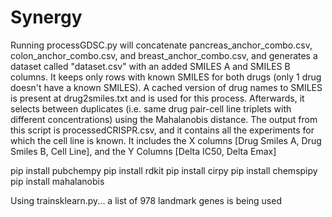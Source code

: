 # Synergy

Running processGDSC.py will concatenate pancreas_anchor_combo.csv, colon_anchor_combo.csv, and breast_anchor_combo.csv, and generates a dataset called "dataset.csv" with an added SMILES A and SMILES B columns. It keeps only rows with known SMILES for both drugs (only 1 drug doesn't have a known SMILES).
A cached version of drug names to SMILES is present at drug2smiles.txt and is used for this process.
Afterwards, it selects between duplicates (i.e. same drug pair-cell line triplets with different concentrations) using the Mahalanobis distance. The output from this script is processedCRISPR.csv, and it contains all the experiments for which the cell line is known. It includes the X columns [Drug Smiles A, Drug Smiles B, Cell Line], and the Y Columns [Delta IC50, Delta Emax]

pip install pubchempy
pip install rdkit
pip install cirpy
pip install chemspipy
pip install mahalanobis




Using trainsklearn.py... a list of 978 landmark genes is being used